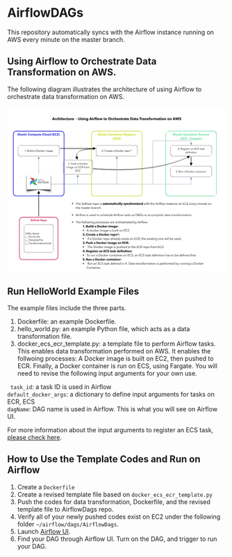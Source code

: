 # AirflowDAGs
This repository automatically syncs with the Airflow instance running on AWS every minute on the master branch.

##  Using Airflow to Orchestrate Data Transformation on AWS.
The following diagram illustrates the architecture of using Airflow to orchestrate data transformation on AWS.


![System diagram for using Airflow on AWS](/image/airflow_v6.png)


## Run HelloWorld Example Files
The example files include the three parts\. 
1. Dockerfile: an example Dockerfile.
1. hello_world.py: an example Python file, which acts as a data transformation file.
1. docker_ecs_ecr_template.py: a template file to perform Airflow tasks. This enables data transformation performed on AWS. It enables the follwoing processes: A Docker image is built on EC2, then pushed to ECR. Finally, a Docker container is run on ECS, using Fargate. You will need to revise the following input arguments for your own use.


``` task_id```: a task ID is used in Airflow <br>
``` default_docker_args ```: a dictionary to define input arguments for tasks on ECR, ECS <br>
``` dagName ```: DAG name is used in Airflow. This is what you will see on Airflow UI.


For more information about the input arguments to register an ECS task,
[please check here](https://boto3.amazonaws.com/v1/documentation/api/latest/reference/services/ecs.html#ECS.Client.register_task_definition).


## How to Use the Template Codes and Run on Airflow
1. Create a ```Dockerfile```
1. Create a revised template file based on  ```docker_ecs_ecr_template.py```
1. Push the codes for data transformation, Dockerfile, and the revised template file to AirflowDags repo. 
1. Verify all of your newly pushed codes exist on EC2 under the following folder ``` ~/airflow/dags/AirflowDags ```.
1. Launch [Airflow UI](https://fst-apc-airflow.agro.services/admin/).
1. Find your DAG through Airflow UI. Turn on the DAG, and trigger to run your DAG.
